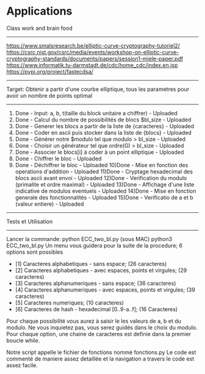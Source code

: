 # Applications
Class work and brain food
____________________________________________________________________________________________________________
https://www.smalsresearch.be/elliptic-curve-cryptography-tutoriel2/
https://csrc.nist.gov/csrc/media/events/workshop-on-elliptic-curve-cryptography-standards/documents/papers/session1-miele-paper.pdf
https://www.informatik.tu-darmstadt.de/cdc/home_cdc/index.en.jsp
https://pypi.org/project/fastecdsa/
____________________________________________________________________________________________________________
Target: Obtenir a partir d'une courbe elliptique, tous les parametres pour avoir un nombre de points optimal
____________________________________________________________________________________________________________
1) Done - Input: a, b, t(taille du block unitaire a chiffrer)	  - Uploaded 
2) Done - Calcul du nombre de possibilités de blocs $bl_size      - Uploaded
3) Done - Generer les blocs a partir de la liste de {caracteres}  - Uploaded
4) Done - Coder en ascii puis stocker dans la liste de {blocs}    - Uploaded
5) Done - Générer notre $modulo tel que modulo > bl_size          - Uploaded
6) Done - Choisir un générateur tel que ordre(G) > bl_size		  - Uploaded		
7) Done - Associer le blocs[i] à coder à un point elliptique      - Uploaded
8) Done - Chiffrer le bloc                                        - Uploaded
9) Done - Déchiffrer le bloc                                      - Uploaded
10)Done - Mise en fonction des operations d'addition			  - Uploaded
11)Done - Cryptage hexadecimal des blocs ascii avant envoi		  - Uploaded
12)Done - Verification du modulo (primalite et ordre maximal)	  - Uploaded
13)Done - Affichage d'une liste indicative de modulos eventuels   - Uploaded
14)Done - Mise en fonction generale des fonctionnalités			  - Uploaded
15)Done - Verificatio de a et b (valeur entiere) 				  - Uploaded
____________________________________________________________________________________________________________
Tests et Utilisation
____________________________________________________________________________________________________________
Lancer la commande:			python ECC_two_bl.py
		(sous MAC)			python3 ECC_two_bl.py
Un menu vous guidera pour la suite de la procedure; 6 options sont possibles 

 - [1] Caracteres alphabetiques - sans espace; (26 caracteres)
 - [2] Caracteres alphabetiques - avec espaces, points et virgules; (29 caracteres)
 - [3] Caracteres alphanumeriques - sans espace; (36 caracteres)
 - [4] Caracteres alphanumeriques - avec espaces, points et virgules; (39 caracteres)
 - [5] Caracteres numeriques; (10 caracteres)
 - [6] Caracteres de hash - hexadecimal [0..9-a..f]; (16 Caracteres)

Pour chaque possibilité vous aurez à saisir le les valeurs de a, b et du modulo.
Ne vous inquietez pas, vous serez guidés dans le choix du modulo.
Pour chaque option, une chaine de caracteres est definie dans la premier boucle while.

Notre script appelle le fichier de fonctions nommé fonctions.py
Le code est commenté de maniere assez detaillée et la navigation a travers le code est assez facile.
